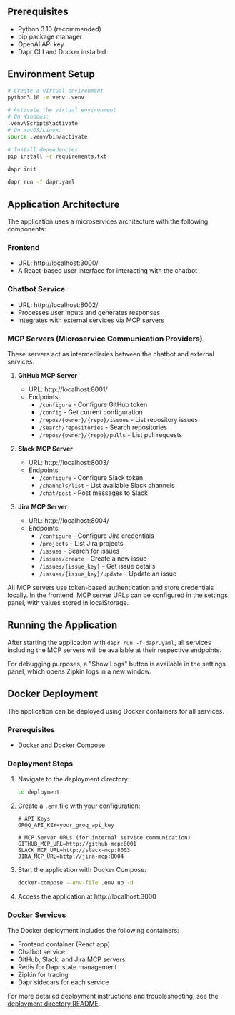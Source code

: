 ## Prerequisites
- Python 3.10 (recommended)
- pip package manager
- OpenAI API key
- Dapr CLI and Docker installed

## Environment Setup

```bash
# Create a virtual environment
python3.10 -m venv .venv

# Activate the virtual environment
# On Windows:
.venv\Scripts\activate
# On macOS/Linux:
source .venv/bin/activate

# Install dependencies
pip install -r requirements.txt

dapr init 

dapr run -f dapr.yaml

```

## Application Architecture

The application uses a microservices architecture with the following components:

### Frontend
- URL: http://localhost:3000/
- A React-based user interface for interacting with the chatbot

### Chatbot Service
- URL: http://localhost:8002/
- Processes user inputs and generates responses
- Integrates with external services via MCP servers

### MCP Servers (Microservice Communication Providers)
These servers act as intermediaries between the chatbot and external services:

1. **GitHub MCP Server**
   - URL: http://localhost:8001/
   - Endpoints:
     - `/configure` - Configure GitHub token
     - `/config` - Get current configuration
     - `/repos/{owner}/{repo}/issues` - List repository issues
     - `/search/repositories` - Search repositories
     - `/repos/{owner}/{repo}/pulls` - List pull requests

2. **Slack MCP Server**
   - URL: http://localhost:8003/
   - Endpoints:
     - `/configure` - Configure Slack token
     - `/channels/list` - List available Slack channels
     - `/chat/post` - Post messages to Slack

3. **Jira MCP Server**
   - URL: http://localhost:8004/
   - Endpoints:
     - `/configure` - Configure Jira credentials
     - `/projects` - List Jira projects
     - `/issues` - Search for issues
     - `/issues/create` - Create a new issue
     - `/issues/{issue_key}` - Get issue details
     - `/issues/{issue_key}/update` - Update an issue

All MCP servers use token-based authentication and store credentials locally. In the frontend, MCP server URLs can be configured in the settings panel, with values stored in localStorage.

## Running the Application

After starting the application with `dapr run -f dapr.yaml`, all services including the MCP servers will be available at their respective endpoints.

For debugging purposes, a "Show Logs" button is available in the settings panel, which opens Zipkin logs in a new window.

## Docker Deployment

The application can be deployed using Docker containers for all services.

### Prerequisites
- Docker and Docker Compose

### Deployment Steps

1. Navigate to the deployment directory:
   ```bash
   cd deployment
   ```

2. Create a `.env` file with your configuration:
   ```
   # API Keys
   GROQ_API_KEY=your_groq_api_key
   
   # MCP Server URLs (for internal service communication)
   GITHUB_MCP_URL=http://github-mcp:8001
   SLACK_MCP_URL=http://slack-mcp:8003
   JIRA_MCP_URL=http://jira-mcp:8004
   ```

3. Start the application with Docker Compose:
   ```bash
   docker-compose --env-file .env up -d
   ```

4. Access the application at http://localhost:3000

### Docker Services

The Docker deployment includes the following containers:
- Frontend container (React app)
- Chatbot service
- GitHub, Slack, and Jira MCP servers
- Redis for Dapr state management
- Zipkin for tracing
- Dapr sidecars for each service

For more detailed deployment instructions and troubleshooting, see the [deployment directory README](deployment/README.md).



